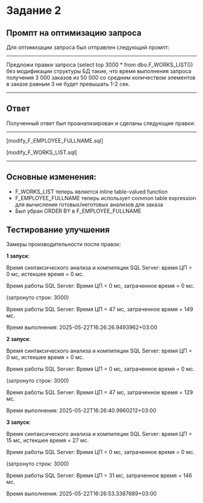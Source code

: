 # Задание 2
## Промпт на оптимизацию запроса
Для оптимизации запроса был отправлен следующий промпт:

---

Предложи правки запроса (select top 3000 * from dbo.F_WORKS_LIST()) без модификации структуры БД такие, что время выполнения запроса получения 3 000 заказов из 50 000 со средним количеством элементов в заказе равным 3 не будет превышать 1-2 сек.

---


## Ответ
Полученный ответ был проанализирован и сделаны следующие правки:

---

[modify_F_EMPLOYEE_FULLNAME.sql]

[modify_F_WORKS_LIST.sql]

---

## Основные изменения:
- F_WORKS_LIST теперь является inline table-valued function
- F_EMPLOYEE_FULLNAME теперь использует common table expression для вычисления готовых/неготовых анализов для заказа
- Был убран ORDER BY в F_EMPLOYEE_FULLNAME

## Тестирование улучшения

Замеры производительности после правок:

**1 запуск**:

Время синтаксического анализа и компиляции SQL Server: 
 время ЦП = 0 мс, истекшее время = 0 мс.

 Время работы SQL Server:
   Время ЦП = 0 мс, затраченное время = 0 мс.

(затронуто строк: 3000)

 Время работы SQL Server:
   Время ЦП = 47 мс, затраченное время = 149 мс.

Время выполнения: 2025-05-22T16:26:26.9493962+03:00

**2 запуск**:

Время синтаксического анализа и компиляции SQL Server: 
 время ЦП = 0 мс, истекшее время = 0 мс.

 Время работы SQL Server:
   Время ЦП = 0 мс, затраченное время = 0 мс.

(затронуто строк: 3000)

 Время работы SQL Server:
   Время ЦП = 47 мс, затраченное время = 129 мс.

Время выполнения: 2025-05-22T16:26:40.9960212+03:00

**3 запуск**:

Время синтаксического анализа и компиляции SQL Server: 
 время ЦП = 15 мс, истекшее время = 27 мс.

 Время работы SQL Server:
   Время ЦП = 0 мс, затраченное время = 0 мс.

(затронуто строк: 3000)

 Время работы SQL Server:
   Время ЦП = 31 мс, затраченное время = 146 мс.

Время выполнения: 2025-05-22T16:26:53.3387689+03:00
